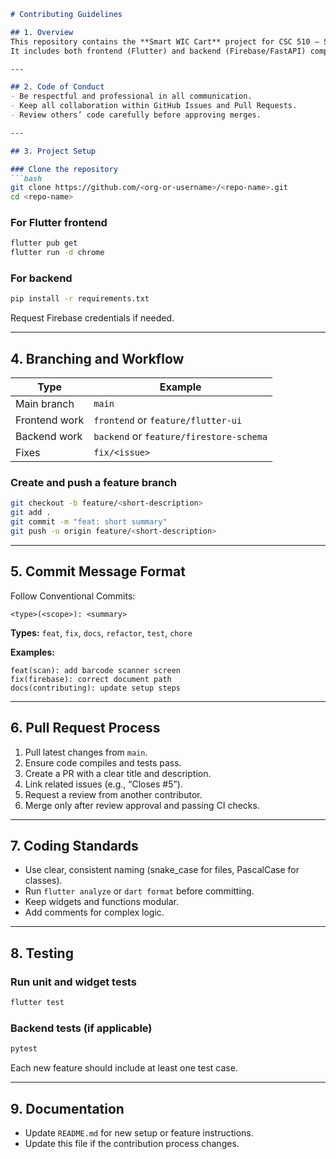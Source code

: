 ````markdown
# Contributing Guidelines

## 1. Overview
This repository contains the **Smart WIC Cart** project for CSC 510 – Software Engineering at NC State University.  
It includes both frontend (Flutter) and backend (Firebase/FastAPI) components.

---

## 2. Code of Conduct
- Be respectful and professional in all communication.  
- Keep all collaboration within GitHub Issues and Pull Requests.  
- Review others’ code carefully before approving merges.

---

## 3. Project Setup

### Clone the repository
```bash
git clone https://github.com/<org-or-username>/<repo-name>.git
cd <repo-name>
````

### For Flutter frontend

```bash
flutter pub get
flutter run -d chrome
```

### For backend

```bash
pip install -r requirements.txt
```

Request Firebase credentials if needed.

---

## 4. Branching and Workflow

| Type          | Example                                 |
| ------------- | --------------------------------------- |
| Main branch   | `main`                                  |
| Frontend work | `frontend` or `feature/flutter-ui`      |
| Backend work  | `backend` or `feature/firestore-schema` |
| Fixes         | `fix/<issue>`                           |

### Create and push a feature branch

```bash
git checkout -b feature/<short-description>
git add .
git commit -m "feat: short summary"
git push -u origin feature/<short-description>
```

---

## 5. Commit Message Format

Follow Conventional Commits:

```
<type>(<scope>): <summary>
```

**Types:** `feat`, `fix`, `docs`, `refactor`, `test`, `chore`

**Examples:**

```
feat(scan): add barcode scanner screen
fix(firebase): correct document path
docs(contributing): update setup steps
```

---

## 6. Pull Request Process

1. Pull latest changes from `main`.
2. Ensure code compiles and tests pass.
3. Create a PR with a clear title and description.
4. Link related issues (e.g., “Closes #5”).
5. Request a review from another contributor.
6. Merge only after review approval and passing CI checks.

---

## 7. Coding Standards

* Use clear, consistent naming (snake_case for files, PascalCase for classes).
* Run `flutter analyze` or `dart format` before committing.
* Keep widgets and functions modular.
* Add comments for complex logic.

---

## 8. Testing

### Run unit and widget tests

```bash
flutter test
```

### Backend tests (if applicable)

```bash
pytest
```

Each new feature should include at least one test case.

---

## 9. Documentation

* Update `README.md` for new setup or feature instructions.
* Update this file if the contribution process changes.

````


